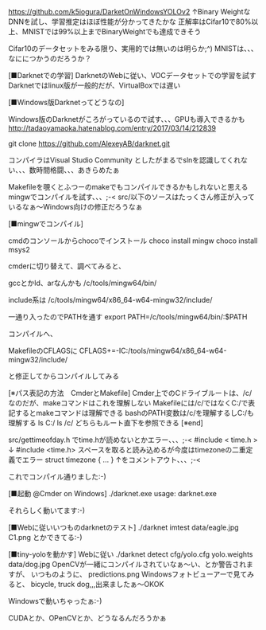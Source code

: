 ﻿https://github.com/k5iogura/DarketOnWindowsYOLOv2
↑Binary WeightなDNNを試し、学習推定はほぼ性能が分かってきたかな
正解率はCifar10で80%以上、MNISTでは99%以上までBinaryWeightでも達成できそう

Cifar10のデータセットをみる限り、実用的では無いのは明らか;^)
MNISTは、、、なににつかうのだろうか？

[■Darknetでの学習]
DarknetのWebに従い、VOCデータセットでの学習を試す
Darknetではlinux版が一般的だが、VirtualBoxでは遅い

[■Windows版Darknetってどうなの]

Windows版のDarknetがころがっているので試す、、、GPUも導入できるかも
http://tadaoyamaoka.hatenablog.com/entry/2017/03/14/212839

git clone https://github.com/AlexeyAB/darknet.git

コンパイラはVisual Studio Community
としたがまるでslnを認識してくれない、、、数時間格闘、、、あきらめたぁ

Makefileを覗くとふつーのmakeでもコンパイルできるかもしれないと思える
mingwでコンパイルを試す、、、;-<
src/以下のソースはたっくさん修正が入っているなぁ～Windows向けの修正だろうなぁ

[■mingwでコンパイル]

cmdのコンソールからchocoでインストール
choco install mingw
choco install msys2

cmderに切り替えて、調べてみると、

gccとかld、arなんかも
/c/tools/mingw64/bin/

include系は
/c/tools/mingw64/x86_64-w64-mingw32/include/

一通り入ったのでPATHを通す
export PATH=/c/tools/mingw64/bin/:$PATH

コンパイルへ、

MakefileのCFLAGSに
CFLAGS+=-IC:/tools/mingw64/x86_64-w64-mingw32/include/

と修正してからコンパイルしてみる

[※パス表記の方法　CmderとMakefile]
Cmder上でのCドライブルートは、/c/なのだが、makeコマンドはこれを理解しない
Makefileには/c/ではなくC:/で表記するとmakeコマンドは理解できる
bashのPATH変数は/c/を理解するしC:/も理解する
ls C:/
ls /c/
どちらもルート直下を参照できる
[※end]

src/gettimeofday.h
でtime.hが読めないとかエラー、、、;-<
#include < time.h >
↓
#include <time.h>
スペースを取ると読み込めるが今度はtimezoneの二重定義でエラー
struct timezone
{
...
}
↑をコメントアウト、、、;-<

これでコンパイル通りました:-)

[■起動 @Cmder on Windows]
./darknet.exe
usage: darknet.exe <function>

それらしく動いてます:-)

[■Webに従いいつものdarknetのテスト]
./darknet imtest data/eagle.jpg
C1.png
とかできてる:-)

[■tiny-yoloを動かす]
Webに従い
./darknet detect cfg/yolo.cfg yolo.weights data/dog.jpg
OpenCVが一緒にコンパイルされていなぁ～い、とか警告されますが、
いつものように、
predictions.png
Windowsフォトビューアーで見てみると、
bicycle, truck dog,,,出来ましたぁ～OKOK

Windowsで動いちゃったぁ:-)

CUDAとか、OPenCVとか、どうなるんだろうかぁ
